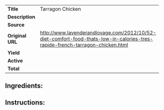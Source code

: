 | | |
| ----------- | ----------- |
| **Title** | Tarragon Chicken |
| **Description** |  |
| **Source** |  |
| **Original URL** | http://www.lavenderandlovage.com/2012/10/52-diet-comfort-food-thats-low-in-calories-tres-rapide-french-tarragon-chicken.html |
| **Yield** |  |
| **Active** |  |
| **Total** |  |
## Ingredients:
## Instructions:
